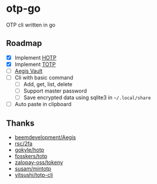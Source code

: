 # otp-go

OTP cli written in go

## Roadmap

- [x] Implement [HOTP](https://datatracker.ietf.org/doc/html/rfc4226)
- [x] Implement [TOTP](https://datatracker.ietf.org/doc/html/rfc6238)
- [ ] [Aegis Vault](https://github.com/beemdevelopment/Aegis/blob/master/docs/vault.md)
- [ ] Cli with basic command
  - [ ] Add, get, list, delete
  - [ ] Support master password
  - [ ] Save encrypted data using sqlite3 in `~/.local/share`
- [ ] Auto paste in clipboard

## Thanks

- [beemdevelopment/Aegis](https://github.com/beemdevelopment/Aegis)
- [rsc/2fa](https://github.com/rsc/2fa)
- [gokyle/hotp](https://github.com/gokyle/hotp)
- [fosskers/totp](https://github.com/fosskers/totp)
- [zalopay-oss/tokeny](https://github.com/zalopay-oss/tokeny)
- [susam/mintotp](https://github.com/susam/mintotp)
- [yitsushi/totp-cli](https://github.com/yitsushi/totp-cli)
